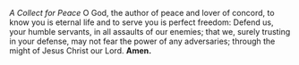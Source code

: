 _A Collect for Peace_
O God, the author of peace and lover of concord, to know you is eternal life and to serve you is perfect freedom: Defend us, your humble servants, in all assaults of our enemies; that we, surely trusting in your defense, may not fear the power of any adversaries; through the might of Jesus Christ our Lord. **Amen.**
